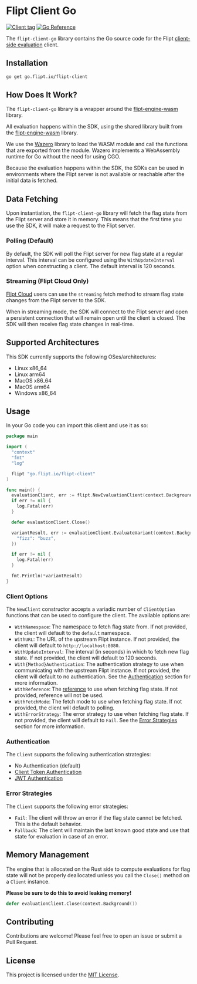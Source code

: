 # Flipt Client Go

[![Client tag](https://img.shields.io/github/v/tag/flipt-io/flipt-client-go?filter=v*&label=flipt-client-go)](https://github.com/flipt-io/flipt-client-go)
[![Go Reference](https://pkg.go.dev/badge/go.flipt.io/flipt-client.svg)](https://pkg.go.dev/go.flipt.io/flipt-client)

The `flipt-client-go` library contains the Go source code for the Flipt [client-side evaluation](https://www.flipt.io/docs/integration/client) client.

## Installation

```bash
go get go.flipt.io/flipt-client
```

## How Does It Work?

The `flipt-client-go` library is a wrapper around the [flipt-engine-wasm](https://github.com/flipt-io/flipt-client-sdks/tree/main/flipt-engine-wasm) library.

All evaluation happens within the SDK, using the shared library built from the [flipt-engine-wasm](https://github.com/flipt-io/flipt-client-sdks/tree/main/flipt-engine-wasm) library.

We use the [Wazero](https://github.com/tetratelabs/wazero) library to load the WASM module and call the functions that are exported from the module. Wazero implements a WebAssembly runtime for Go without the need for using CGO.

Because the evaluation happens within the SDK, the SDKs can be used in environments where the Flipt server is not available or reachable after the initial data is fetched.

## Data Fetching

Upon instantiation, the `flipt-client-go` library will fetch the flag state from the Flipt server and store it in memory. This means that the first time you use the SDK, it will make a request to the Flipt server.

### Polling (Default)

By default, the SDK will poll the Flipt server for new flag state at a regular interval. This interval can be configured using the `WithUpdateInterval` option when constructing a client. The default interval is 120 seconds.

### Streaming (Flipt Cloud Only)

[Flipt Cloud](https://flipt.io/cloud) users can use the `streaming` fetch method to stream flag state changes from the Flipt server to the SDK.

When in streaming mode, the SDK will connect to the Flipt server and open a persistent connection that will remain open until the client is closed. The SDK will then receive flag state changes in real-time.

## Supported Architectures

This SDK currently supports the following OSes/architectures:

- Linux x86_64
- Linux arm64
- MacOS x86_64
- MacOS arm64
- Windows x86_64

## Usage

In your Go code you can import this client and use it as so:

```go
package main

import (
  "context"
  "fmt"
  "log"

  flipt "go.flipt.io/flipt-client"
)

func main() {
  evaluationClient, err := flipt.NewEvaluationClient(context.Background())
  if err != nil {
    log.Fatal(err)
  }

  defer evaluationClient.Close()

  variantResult, err := evaluationClient.EvaluateVariant(context.Background(), "flag1", "someentity", map[string]string{
    "fizz": "buzz",
  })

  if err != nil {
    log.Fatal(err)
  }

  fmt.Println(*variantResult)
}
```

### Client Options

The `NewClient` constructor accepts a variadic number of `ClientOption` functions that can be used to configure the client. The available options are:

- `WithNamespace`: The namespace to fetch flag state from. If not provided, the client will default to the `default` namespace.
- `WithURL`: The URL of the upstream Flipt instance. If not provided, the client will default to `http://localhost:8080`.
- `WithUpdateInterval`: The interval (in seconds) in which to fetch new flag state. If not provided, the client will default to 120 seconds.
- `With{Method}Authentication`: The authentication strategy to use when communicating with the upstream Flipt instance. If not provided, the client will default to no authentication. See the [Authentication](#authentication) section for more information.
- `WithReference`: The [reference](https://docs.flipt.io/guides/user/using-references) to use when fetching flag state. If not provided, reference will not be used.
- `WithFetchMode`: The fetch mode to use when fetching flag state. If not provided, the client will default to polling.
- `WithErrorStrategy`: The error strategy to use when fetching flag state. If not provided, the client will default to `Fail`. See the [Error Strategies](#error-strategies) section for more information.

### Authentication

The `Client` supports the following authentication strategies:

- No Authentication (default)
- [Client Token Authentication](https://docs.flipt.io/authentication/using-tokens)
- [JWT Authentication](https://docs.flipt.io/authentication/using-jwts)

### Error Strategies

The `Client` supports the following error strategies:

- `Fail`: The client will throw an error if the flag state cannot be fetched. This is the default behavior.
- `Fallback`: The client will maintain the last known good state and use that state for evaluation in case of an error.

## Memory Management

The engine that is allocated on the Rust side to compute evaluations for flag state will not be properly deallocated unless you call the `Close()` method on a `Client` instance.

**Please be sure to do this to avoid leaking memory!**

```go
defer evaluationClient.Close(context.Background())
```

## Contributing

Contributions are welcome! Please feel free to open an issue or submit a Pull Request.

## License

This project is licensed under the [MIT License](LICENSE).
